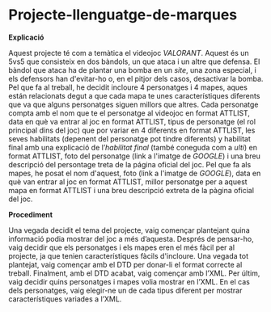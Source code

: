 # Projecte-llenguatge-de-marques

**Explicació**

Aquest projecte té com a temàtica el videojoc *VALORANT*. Aquest és un 5vs5 que consisteix en dos bàndols, un que ataca i un altre que defensa. El bàndol que ataca ha de plantar una bomba en un *site*, una zona especial, i els defensors han d'evitar-ho o, en el pitjor dels casos, desactivar la bomba. Pel que fa al treball, he decidit incloure 4 personatges i 4 mapes, aques están relacionats degut a que cada mapa te unes característiques diferents que va que alguns personatges siguen millors que altres. Cada personatge compta amb el nom que te el personatge al videojoc en format ATTLIST, data en què va entrar al joc en format ATTLIST, tipus de personatge (el rol principal dins del joc) que por variar en 4 diferents en format ATTLIST, les seves habilitats (depenent del personatge pot tindre diferents) y habilitat final amb una explicació de l’*habilitat final* (també coneguda com a *ulti*) en format ATTLIST, foto del personatge (link a l'imatge de *GOOGLE*) i una breu descripció del persontage treta de la página oficial del joc. Pel que fa als mapes, he posat el nom d'aquest, foto (link a l'imatge de *GOOGLE*), data en què van entrar al joc en format ATTLIST, millor personatge per a aquest mapa en format ATTLIST i una breu descripció extreta de la pàgina oficial del joc. 

**Procediment**

Una vegada decidit el tema del projecte, vaig començar plantejant quina informació podia mostrar del joc a més d’aquesta. Després de pensar-ho, vaig decidir que els personatges i els mapes eren el més fàcil per al projecte, ja que tenien característiques fàcils d'incloure. Una vegada tot plantejat, vaig començar amb el DTD per donar-li el format correcte al treball. Finalment, amb el DTD acabat, vaig començar amb l’XML. Per últim, vaig decidir quins personatges i mapes volia mostrar en l’XML. En el cas dels personatges, vaig elegir-ne un de cada tipus diferent per mostrar característiques variades a l’XML.
